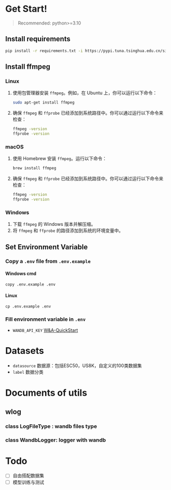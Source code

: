 # Get Start!

> Recommended: python>=3.10

## Install requirements

```bash
pip install -r requirements.txt -i https://pypi.tuna.tsinghua.edu.cn/simple
```

## Install ffmpeg

### Linux

1. 使用包管理器安装 `ffmpeg`。例如，在 Ubuntu 上，你可以运行以下命令：
   ```bash
   sudo apt-get install ffmpeg
   ```
2. 确保 `ffmpeg` 和 `ffprobe` 已经添加到系统路径中。你可以通过运行以下命令来检查：
   ```bash
   ffmpeg -version
   ffprobe -version
   ```

### macOS

1. 使用 Homebrew 安装 `ffmpeg`。运行以下命令：
   ```bash
   brew install ffmpeg
   ```
2. 确保 `ffmpeg` 和 `ffprobe` 已经添加到系统路径中。你可以通过运行以下命令来检查：
   ```bash
   ffmpeg -version
   ffprobe -version
   ```

### Windows

1. 下载 `ffmpeg` 的 Windows 版本并解压缩。
2. 将 `ffmpeg` 和 `ffprobe` 的路径添加到系统的环境变量中。

## Set Environment Variable

### Copy a `.env` file from `.env.example`

#### Windows cmd

```shell
copy .env.example .env
```

#### Linux

```shell
cp .env.example .env
```

### Fill environment variable in `.env`

- `WANDB_API_KEY` [W&amp;A-QuickStart](https://wandb.ai/quickstart?utm_source=app-resource-center&utm_medium=app&utm_term=quickstart)

# Datasets

- `datasource` 数据源：包括ESC50，US8K，自定义的100类数据集
- `label` 数据分类

# Documents of utils

## wlog

### class LogFileType : wandb files type

### class WandbLogger: logger with wandb

# Todo

* [ ] 自由搭配数据集
* [ ] 模型训练与测试
